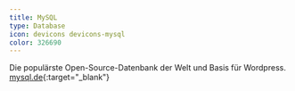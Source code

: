 ```yaml
---
title: MySQL
type: Database
icon: devicons devicons-mysql
color: 326690
---
```


Die populärste Open-Source-Datenbank der Welt und Basis für Wordpress. [mysql.de](http://mysql.de){:target="_blank"}
